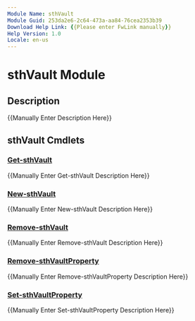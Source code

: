 ```yaml
---
Module Name: sthVault
Module Guid: 253da2e6-2c64-473a-aa84-76cea2353b39
Download Help Link: {{Please enter FwLink manually}}
Help Version: 1.0
Locale: en-us
---
```


# sthVault Module
## Description
{{Manually Enter Description Here}}

## sthVault Cmdlets
### [Get-sthVault](Get-sthVault.md)
{{Manually Enter Get-sthVault Description Here}}

### [New-sthVault](New-sthVault.md)
{{Manually Enter New-sthVault Description Here}}

### [Remove-sthVault](Remove-sthVault.md)
{{Manually Enter Remove-sthVault Description Here}}

### [Remove-sthVaultProperty](Remove-sthVaultProperty.md)
{{Manually Enter Remove-sthVaultProperty Description Here}}

### [Set-sthVaultProperty](Set-sthVaultProperty.md)
{{Manually Enter Set-sthVaultProperty Description Here}}

